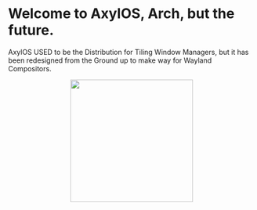# Welcome to AxylOS, Arch, but the future.

AxylOS USED to be the Distribution for Tiling Window Managers, but it has been redesigned from the Ground up to make way for Wayland Compositors.

<p align="center">
<a href="https://axyl.org" target="_blank"><img src="https://raw.githubusercontent.com/axyl-os/repo-artwork/blob/main/hyprland-logo.gif)" width="250px" height="auto"/></a>
</p>
